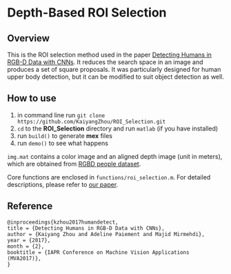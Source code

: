 # Depth-Based ROI Selection
## Overview
This is the ROI selection method used in the paper [Detecting Humans in RGB-D Data with CNNs](https://kaiyangzhou.github.io/files/MVA17.pdf). It reduces the search space in an image and produces a set of square proposals. It was particularly designed for human upper body detection, but it can be modified to suit object detection as well.

## How to use
1. in command line run `git clone https://github.com/KaiyangZhou/ROI_Selection.git`
2. `cd` to the **ROI_Selection** directory and run `matlab` (if you have installed)
3. run `build()` to generate **mex** files
4. run `demo()` to see what happens

`img.mat` contains a color image and an aligned depth image (unit in meters), which are obtained from [RGBD people dataset](http://www2.informatik.uni-freiburg.de/~spinello/RGBD-dataset.html).

Core functions are enclosed in `functions/roi_selection.m`. For detailed descriptions, please refer to [our paper](https://kaiyangzhou.github.io/files/MVA17.pdf).

## Reference
```
@inproceedings{kzhou2017humandetect,
title = {Detecting Humans in RGB-D Data with CNNs},
author = {Kaiyang Zhou and Adeline Paiement and Majid Mirmehdi},
year = {2017},
month = {2},
booktitle = {IAPR Conference on Machine Vision Applications (MVA2017)},
}
```
